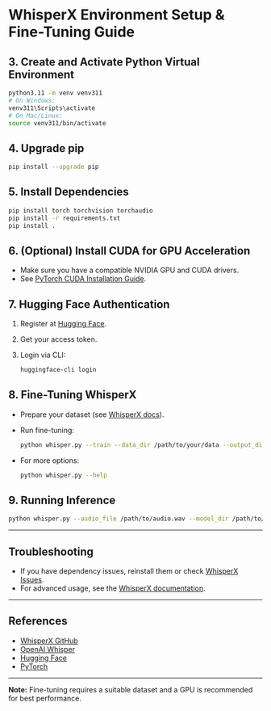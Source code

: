 # WhisperX Environment Setup & Fine-Tuning Guide

## 3. Create and Activate Python Virtual Environment

```sh
python3.11 -m venv venv311
# On Windows:
venv311\Scripts\activate
# On Mac/Linux:
source venv311/bin/activate
```

## 4. Upgrade pip

```sh
pip install --upgrade pip
```

## 5. Install Dependencies

```sh
pip install torch torchvision torchaudio
pip install -r requirements.txt
pip install .
```

## 6. (Optional) Install CUDA for GPU Acceleration

- Make sure you have a compatible NVIDIA GPU and CUDA drivers.
- See [PyTorch CUDA Installation Guide](https://pytorch.org/get-started/locally/).

## 7. Hugging Face Authentication

1. Register at [Hugging Face](https://huggingface.co).
2. Get your access token.
3. Login via CLI:

    ```sh
    huggingface-cli login
    ```

## 8. Fine-Tuning WhisperX

- Prepare your dataset (see [WhisperX docs](https://github.com/m-bain/whisperx#fine-tuning)).
- Run fine-tuning:

    ```sh
    python whisper.py --train --data_dir /path/to/your/data --output_dir /path/to/save/model
    ```

- For more options:

    ```sh
    python whisper.py --help
    ```

## 9. Running Inference

```sh
python whisper.py --audio_file /path/to/audio.wav --model_dir /path/to/save/model
```

---

## Troubleshooting

- If you have dependency issues, reinstall them or check [WhisperX Issues](https://github.com/m-bain/whisperx/issues).
- For advanced usage, see the [WhisperX documentation](https://github.com/m-bain/whisperx).

---

## References

- [WhisperX GitHub](https://github.com/m-bain/whisperx)
- [OpenAI Whisper](https://github.com/openai/whisper)
- [Hugging Face](https://huggingface.co)
- [PyTorch](https://pytorch.org)

---

**Note:** Fine-tuning requires a suitable dataset and a GPU is recommended for best performance.